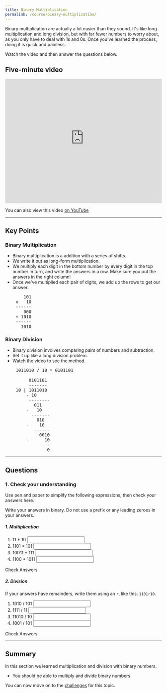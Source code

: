 ```yaml
---
title: Binary Multiplication
permalink: /course/binary-multiplication/
---
```


Binary multiplication are actually a lot easier than they sound. It's like long multiplication and long division, but with far fewer numbers to worry about, as you only have to deal with 1s and 0s. Once you've learned the process, doing it is quick and painless.

Watch the video and then answer the questions below.

## Five-minute video

<iframe width="100%" height="400px" src="https://www.youtube-nocookie.com/embed/VsgEDYCPZfA" frameborder="0" allow="accelerometer; autoplay; encrypted-media; gyroscope; picture-in-picture" allowfullscreen></iframe>

You can also view this video [on YouTube](https://youtu.be/VsgEDYCPZfA)

---

## Key Points

### Binary Multiplication

* Binary multiplication is a addition with a series of shifts.
* We write it out as long-form multiplication.
* We multiply each digit in the bottom number by every digit in the top number in turn, and write the answers in a row. Make sure you put the answers in the right column!
* Once we've multiplied each pair of digits, we add up the rows to get our answer.

<pre>       101
    x   10
    ------
       000
    + 1010
    ------
      1010</pre>

### Binary Division

* Binary division involves comparing pairs of numbers and subtraction.
* Set it up like a long division problem.
* Watch the video to see the method.

<pre>    1011010 / 10 = 0101101

         0101101
         -------
    10 | 1011010
        - 10
         --------
           011
        -   10
          -------
            010
        -    10
           ------
             0010
        -      10
              ---
                0</pre>

---

## Questions

### 1. Check your understanding

Use pen and paper to simplify the following expressions, then check your answers here.

Write your answers in binary. Do not use a prefix or any leading zeroes in your answers.

##### 1. Multiplication

1. <label for ="q11">11 * 10</label> <input type="text" id="q11" data-answer="110"/> <span id="q11c" style="display:inline-block"></span>
2. <label for ="q12">1101 * 101</label> <input type="text" id="q12" data-answer="1000001"/> <span id="q12c" style="display:inline-block"></span>
3. <label for ="q13">10011 * 111</label> <input type="text" id="q13" data-answer="10000101"/> <span id="q13c" style="display:inline-block"></span>
4. <label for ="q14">1100 * 1011</label> <input type="text" id="q14" data-answer="10000100"/> <span id="q14c" style="display:inline-block"></span>

<a class="btn btn-primary" type="submit" onClick="checkAnswers('q1')">Check Answers</a>
<script src="/assets/check.js"></script>

##### 2. Division

If your answers have remainders, write them using an `r`, like this: `1101r10`.

1. <label for ="q21">1010 / 101</label> <input type="text" id="q21" data-answer="10"/> <span id="q21c" style="display:inline-block"></span>
2. <label for ="q22">1111 / 11</label> <input type="text" id="q22" data-answer="1010"/> <span id="q22c" style="display:inline-block"></span>
3. <label for ="q23">11010 / 10</label> <input type="text" id="q23" data-answer="1101"/> <span id="q23c" style="display:inline-block"></span>
4. <label for ="q24">1001 / 101</label> <input type="text" id="q24" data-answer="1r100"/> <span id="q24c" style="display:inline-block"></span>

<a class="btn btn-primary" type="submit" onClick="checkAnswers('q2')">Check Answers</a>


---

## Summary

In this section we learned multiplication and division with binary numbers.

* You should be able to multiply and divide binary numbers.

You can now move on to the [challenges](../numerical-systems-challenges-java/) for this topic.